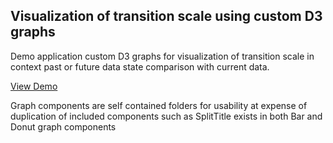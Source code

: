 ## Visualization of transition scale using custom D3 graphs

Demo application custom D3 graphs for visualization of transition scale in
context past or future data state comparison with current data.

<a href="https://nkviduu.github.io/state-transition-d3-graphs/">View Demo</a>

Graph components are self contained folders for usability at expense of duplication of included
components such as SplitTitle exists in both Bar and Donut graph components
